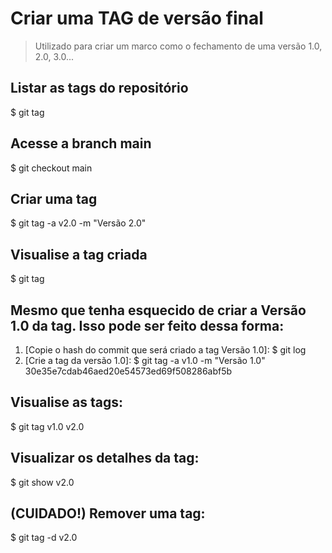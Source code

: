 # Criar uma TAG de versão final
> Utilizado para criar um marco como o fechamento de uma versão 1.0, 2.0, 3.0...

## Listar as tags do repositório
$ git tag

## Acesse a branch main
$ git checkout main

## Criar uma tag
$ git tag -a v2.0 -m "Versão 2.0"

## Visualise a tag criada
$ git tag

## Mesmo que tenha esquecido de criar a Versão 1.0 da tag. Isso pode ser feito dessa forma:
1. [Copie o hash do commit que será criado a tag Versão 1.0]:
$ git log
2. [Crie a tag da versão 1.0]:
$ git tag -a v1.0 -m "Versão 1.0" 30e35e7cdab46aed20e54573ed69f508286abf5b

## Visualise as tags:
$ git tag
v1.0
v2.0

## Visualizar os detalhes da tag:
$ git show v2.0

## (CUIDADO!) Remover uma tag:
$ git tag -d v2.0

